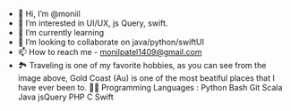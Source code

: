 - 👋 Hi, I’m @moniil
- 👀 I’m interested in UI/UX, js Query, swift.
- 🌱 I’m currently learning 
- 💞️ I’m looking to collaborate on java/python/swiftUI
- 📫 How to reach me - monilpatel1409@gmail.com
- 🏞️ Traveling is one of my favorite hobbies, as you can see from the image above, Gold Coast (Au) is one of the most beatiful places that I have ever been to.
👩‍💻 Programming Languages :
Python  Bash  Git  Scala  Java  jsQuery  PHP  C Swift 
